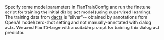 Specify some model parameters in FlanTrainConfig and run the finetune script for training the initial dialog act model (using
supervised learning). The training data from <a href="../../data/dacts">dacts</a> is "silver"--
obtained by annotations from OpenAI model/zero-shot setting and not manually-annotated with dialog acts. We used FlanT5-large with 
a suitable prompt for training this dialog act predictor.
